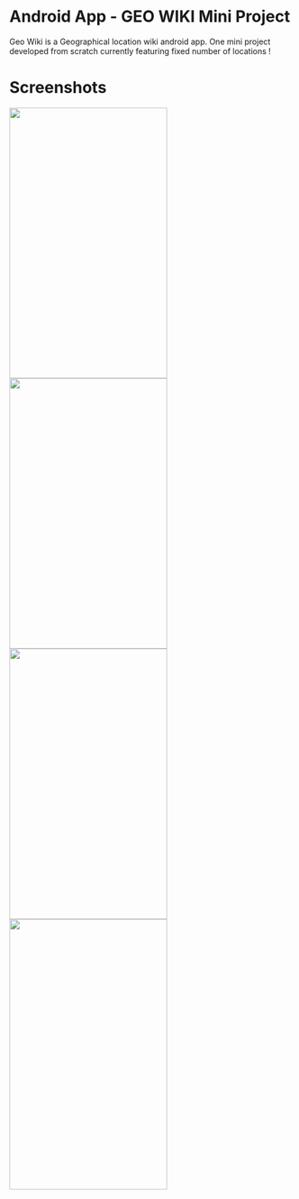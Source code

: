 # Android App - GEO WIKI Mini Project

Geo Wiki is a Geographical location wiki android app. One mini project developed from scratch currently featuring fixed number of locations !

# Screenshots

<div style="width: 100%">
<img src="https://lh3.googleusercontent.com/gel26koA4g9mYAoIJlVGZoUDkKf7QjxwxOxAMQEejEogy60RLbNUvbfUws7CI_V27Q=h900-rw" height="480" width="280" align="left">
<img src="https://lh3.googleusercontent.com/wTgn7gP1QwVTo-VG2h8XZyyLJzvYElN6hPXZyv5EgeRs5pReCIZOLd6H-6kjbn9El-c3=h900-rw" height="480" width="280" align="left">
<img src="https://lh3.googleusercontent.com/HJEOlxLLLzMEWHzwZdcdQXuDcuAmZoWzkv9NUBOU6ME2asFdRTQwfCOQau0LgdVM3us=h900-rw" height="480" width="280" align="left">
<img src="https://lh3.googleusercontent.com/aZFQeQ4TqqFpStlIn_aupAagwE7Ttgvkxd6atcrNZev_kojiW2gyZnFQbmFCsG-YCA=h900-rw" height="480" width="280" align="left">
</div>
